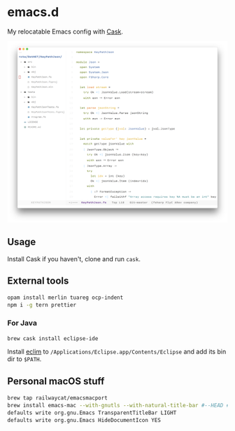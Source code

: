 # emacs.d

My relocatable Emacs config with [Cask](https://github.com/cask/cask).

![screenshot](screenshot.png)

## Usage

Install Cask if you haven't, clone and run `cask`.

## External tools

```sh
opam install merlin tuareg ocp-indent
npm i -g tern prettier

```

### For Java

```sh
brew cask install eclipse-ide
```

Install [eclim](http://eclim.org) to `/Applications/Eclipse.app/Contents/Eclipse` and add its bin dir to `$PATH`.

## Personal macOS stuff

```sh
brew tap railwaycat/emacsmacport
brew install emacs-mac --with-gnutls --with-natural-title-bar #--HEAD #optional
defaults write org.gnu.Emacs TransparentTitleBar LIGHT
defaults write org.gnu.Emacs HideDocumentIcon YES
```
